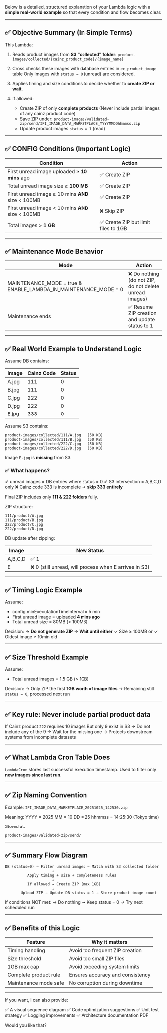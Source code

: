 
Below is a detailed, structured explanation of your Lambda logic with a **simple real-world example** so that every condition and flow becomes clear.

---

## ✅ **Objective Summary (In Simple Terms)**

This Lambda:

1. Reads product images from **S3 "collected" folder**:
   `product-images/collected/{cainz_product_code}/{image_name}`

2. Cross checks these images with database entries in `ec_product_image` table
   Only images with `status = 0` (unread) are considered.

3. Applies timing and size conditions to decide whether to **create ZIP or wait**.

4. If allowed:

   * Create ZIP of only **complete products**
     (Never include partial images of any cainz product code)
   * Save ZIP under:
     `product-images/validated-zip/send/IFI_IMAGE_DATA_MARKETPLACE_YYYYMMDDhhmmss.zip`
   * Update product images `status = 1` (read)

---

## ✅ **CONFIG Conditions (Important Logic)**

| Condition                                         | Action                              |
| ------------------------------------------------- | ----------------------------------- |
| First unread image uploaded ≥ **10 mins** ago     | ✅ Create ZIP                        |
| Total unread image size ≥ **100 MB**              | ✅ Create ZIP                        |
| First unread image ≥ 10 mins **AND** size < 100MB | ✅ Create ZIP                        |
| First unread image < 10 mins **AND** size < 100MB | ❌ Skip ZIP                          |
| Total images > **1 GB**                           | ✅ Create ZIP but limit files to 1GB |

---

## ✅ **Maintenance Mode Behavior**

| Mode                                                            | Action                                                 |
| --------------------------------------------------------------- | ------------------------------------------------------ |
| MAINTENANCE_MODE = true & ENABLE_LAMBDA_IN_MAINTENANCE_MODE = 0 | ❌ Do nothing (do not ZIP, do not delete unread images) |
| Maintenance ends                                                | ✅ Resume ZIP creation and update status to 1           |

---

## ✅ **Real World Example to Understand Logic**

Assume DB contains:

| Image | Cainz Code | Status |
| ----- | ---------- | ------ |
| A.jpg | 111        | 0      |
| B.jpg | 111        | 0      |
| C.jpg | 222        | 0      |
| D.jpg | 222        | 0      |
| E.jpg | 333        | 0      |

Assume S3 contains:

```
product-images/collected/111/A.jpg   (50 KB)
product-images/collected/111/B.jpg   (50 KB)
product-images/collected/222/C.jpg   (50 KB)
product-images/collected/222/D.jpg   (50 KB)
```

Image `E.jpg` is **missing** from S3.

### ✅ What happens?

✔ unread images = DB entries where status = 0
✔ S3 intersection = A,B,C,D only
❌ Cainz code 333 is incomplete → **skip 333 entirely**

Final ZIP includes only **111 & 222 folders** fully.

ZIP structure:

```
111/product/A.jpg
111/product/B.jpg
222/product/C.jpg
222/product/D.jpg
```

DB update after zipping:

| Image   | New Status                                            |
| ------- | ----------------------------------------------------- |
| A,B,C,D | ✅ 1                                                   |
| E       | ❌ 0 (still unread, will process when E arrives in S3) |

---

## ✅ Timing Logic Example

Assume:

* config.minExecutationTimeInterval = 5 min
* First unread image = uploaded **4 mins ago**
* Total unread size = 80MB (< 100MB)

Decision:
→ **Do not generate ZIP**
→ **Wait until either**
✓ Size ≥ 100MB
or
✓ Oldest image ≥ 10min old

---

## ✅ Size Threshold Example

Assume:

* Total unread images = 1.5 GB (> 1GB)

Decision:
→ Only ZIP the first **1GB worth of image files**
→ Remaining still `status = 0`, processed next run

---

## ✅ Key rule: Never include partial product data

If Cainz product `222` requires 10 images
But only 9 exist in S3
→ Do not include any of the 9
→ Wait for the missing one
→ Protects downstream systems from incomplete datasets

---

## ✅ What Lambda Cron Table Does

`LambdaCron` stores last successful execution timestamp.
Used to filter only **new images since last run**.

---

## ✅ Zip Naming Convention

Example:
`IFI_IMAGE_DATA_MARKETPLACE_20251025_142530.zip`

Meaning:
YYYY = 2025
MM = 10
DD = 25
hhmmss = 14:25:30 (Tokyo time)

Stored at:

```
product-images/validated-zip/send/
```

---

## ✅ Summary Flow Diagram

```
DB (status=0) → Filter unread images → Match with S3 collected folder
                     ↓
          Apply timing + size + completeness rules
                     ↓
          If allowed → Create ZIP (max 1GB)
                     ↓
       Upload ZIP → Update DB status = 1 → Store product image count
```

If conditions NOT met:
→ Do nothing
→ Keep status = 0
→ Try next scheduled run

---

## ✅ Benefits of this Logic

| Feature               | Why it matters                   |
| --------------------- | -------------------------------- |
| Timing handling       | Avoid too frequent ZIP creation  |
| Size threshold        | Avoid too small ZIP files        |
| 1GB max cap           | Avoid exceeding system limits    |
| Complete product rule | Ensures accuracy and consistency |
| Maintenance mode safe | No corruption during downtime    |

---

If you want, I can also provide:

✅ A visual sequence diagram
✅ Code optimization suggestions
✅ Unit test strategy
✅ Logging improvements
✅ Architecture documentation PDF

Would you like that?
